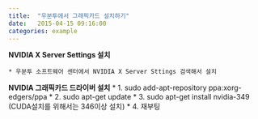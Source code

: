 ```yaml
---
title:  "우분투에서 그래픽카드 설치하기"
date:   2015-04-15 09:16:00
categories: example
---
```


**NVIDIA X Server Settings 설치**

    * 우분투 소프트웨어 센터에서 NVIDIA X Server Sttings 검색해서 설치

**NVIDIA 그래픽카드 드라이버 설치**
    * 1. sudo add-apt-repository ppa:xorg-edgers/ppa
    * 2. sudo apt-get update
    * 3. sudo apt-get install nvidia-349 (CUDA설치를 위해서는 346이상 설치)
    * 4. 재부팅
